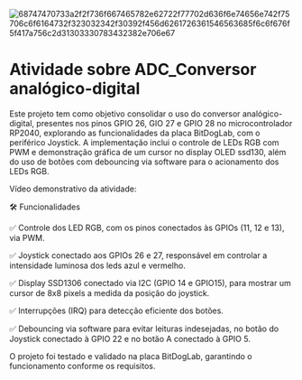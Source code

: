 ![68747470733a2f2f736f667465782e62722f77702d636f6e74656e742f75706c6f6164732f323032342f30392f456d6261726361546563685f6c6f676f5f417a756c2d31303330783432382e706e67](https://github.com/user-attachments/assets/f7b310b2-600b-4fce-b0bc-f0a879db4533)

# Atividade sobre ADC_Conversor analógico-digital

Este projeto tem como objetivo consolidar o uso do conversor analógico-digital, presentes nos pinos GPIO 26, GIO 27 e GPIO 28 no microcontrolador RP2040, explorando as funcionalidades da placa BitDogLab, com o periférico Joystick. A implementação inclui o controle de LEDs RGB com PWM e demonstração gráfica de um cursor no display OLED ssd130, além do uso de botões com debouncing via software para o acionamento dos LEDs RGB.

Vídeo demonstrativo da atividade:

🛠 Funcionalidades

✅ Controle dos LED RGB, com os pinos conectados às GPIOs (11, 12 e 13), via PWM.

✅ Joystick conectado aos GPIOs 26 e 27, responsável em controlar a intensidade luminosa dos leds azul e vermelho.

✅ Display SSD1306 conectado via I2C (GPIO 14 e GPIO15), para mostrar um cursor de 8x8 pixels a medida da posição do joystick.

✅ Interrupções (IRQ) para detecção eficiente dos botões.

✅ Debouncing via software para evitar leituras indesejadas, no botão do Joystick conectado à GPIO 22 e no botão A conectado à GPIO 5.

O projeto foi testado e validado na placa BitDogLab, garantindo o funcionamento conforme os requisitos.
